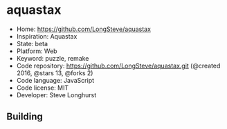 # aquastax

- Home: https://github.com/LongSteve/aquastax
- Inspiration: Aquastax
- State: beta
- Platform: Web
- Keyword: puzzle, remake
- Code repository: https://github.com/LongSteve/aquastax.git (@created 2016, @stars 13, @forks 2)
- Code language: JavaScript
- Code license: MIT
- Developer: Steve Longhurst

## Building
